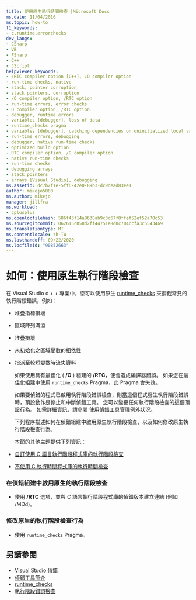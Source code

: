 ```yaml
---
title: 使用原生執行時間檢查 |Microsoft Docs
ms.date: 11/04/2016
ms.topic: how-to
f1_keywords:
- c.runtime.errorchecks
dev_langs:
- CSharp
- VB
- FSharp
- C++
- JScript
helpviewer_keywords:
- /RTC compiler option [C++], /O compiler option
- run-time checks, native
- stack, pointer corruption
- stack pointers, corruption
- /O compiler option, /RTC option
- run-time errors, error checks
- O compiler option, /RTC option
- debugger, runtime errors
- variables [debugger], loss of data
- runtime_checks pragma
- variables [debugger], catching dependencies on uninitialized local variables
- run-time errors, debugging
- debugger, native run-time checks
- optimized build option
- RTC compiler option, /O compiler option
- native run-time checks
- run-time checks
- debugging arrays
- stack pointers
- arrays [Visual Studio], debugging
ms.assetid: dc7b2f1e-5ff6-42e0-89b3-dc9dead83ee1
author: mikejo5000
ms.author: mikejo
manager: jillfra
ms.workload:
- cplusplus
ms.openlocfilehash: 586f43f14a8638ab9c3c67f8ffef52ef52a70c53
ms.sourcegitcommit: 062615c058d2ff44751e8d0c704ccfa3c5543469
ms.translationtype: MT
ms.contentlocale: zh-TW
ms.lasthandoff: 09/22/2020
ms.locfileid: "90852663"
---
```

# <a name="how-to-use-native-run-time-checks"></a>如何：使用原生執行階段檢查
在 Visual Studio c + + 專案中，您可以使用原生 [runtime_checks](/cpp/preprocessor/runtime-checks) 來攔截常見的執行階段錯誤，例如：

- 堆疊指標損壞

- 區域陣列滿溢

- 堆疊損壞

- 未初始化之區域變數的相依性

- 指派至較短變數時流失資料

  如果使用具有最佳化 ( **/O** ) 組建的 **/RTC**，便會造成編譯器錯誤。 如果您在最佳化組建中使用 `runtime_checks` Pragma，此 Pragma 會失效。

  如果要偵錯的程式已啟用執行階段錯誤檢查，則當這個程式發生執行階段錯誤時，預設動作是停止和中斷偵錯工具。 您可以變更任何執行階段檢查的這個預設行為。 如需詳細資訊，請參閱 [使用偵錯工具管理例外](../debugger/managing-exceptions-with-the-debugger.md)狀況。

  下列程序描述如何在偵錯組建中啟用原生執行階段檢查，以及如何修改原生執行階段檢查行為。

  本節的其他主題提供下列資訊：

- [自訂使用 C 語言執行階段程式庫的執行階段檢查](../debugger/native-run-time-checks-customization.md)

- [不使用 C 執行時間程式庫的執行時間檢查](../debugger/using-run-time-checks-without-the-c-run-time-library.md)

### <a name="to-enable-native-run-time-checks-in-a-debug-build"></a>在偵錯組建中啟用原生的執行階段檢查

- 使用 **/RTC** 選項，並與 C 語言執行階段程式庫的偵錯版本建立連結 (例如 /MDd)。

### <a name="to-modify-native-run-time-check-behavior"></a>修改原生的執行階段檢查行為

- 使用 `runtime_checks` Pragma。

## <a name="see-also"></a>另請參閱
- [Visual Studio 偵錯](../debugger/index.yml)
- [偵錯工具簡介](../debugger/debugger-feature-tour.md)
- [runtime_checks](/cpp/preprocessor/runtime-checks)
- [執行階段錯誤檢查](/cpp/c-runtime-library/run-time-error-checking)